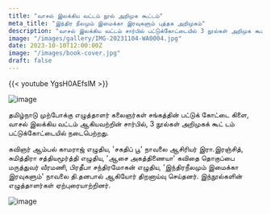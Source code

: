 ```yaml
---
title: "வாசல் இலக்கிய வட்டம் நூல் அறிமுக கூட்டம்"
meta_title: "இந்திர நீலமும் இமைக்கா இரவுகளும் புத்தக அறிமுகம்"
description: "வாசல் இலக்கிய வட்டம் சார்பில் பட்டுக்கோட்டையில் 3 நூல்கள் அறிமுக கூட்டம்"
image: "/images/gallery/IMG-20231104-WA0004.jpg"
date: 2023-10-10T12:00:00Z
image: "/images/book-cover.jpg"
draft: false
---
```


{{< youtube YgsH0AEfslM >}}

![image](/images/vaasal.png)

தமிழ்நாடு முற்போக்கு எழுத்தாளர் கலைஞர்கள் சங்கத்தின் பட்டுக் கோட்டை கிளை, வாசல் இலக்கிய வட்டம் ஆகியவற்றின் சார்பில், 3 நூல்கள் அறிமுகக் கூட் டம் பட்டுக்கோட்டையில் நடைபெற்றது. 

கவிஞர் ஆம்பல் காமராஜ் எழுதிய, 'சகதிப் பூ' நாவலை ஆசிரியர் இரா.இரஞ்சித், சுமித்திரா சத்தியமூர்த்தி எழுதிய, 'ஆசை அகத்திணையா' கவிதை தொகுப்பை மருத்துவர் வீரமணி, பிரதீபா சந்திரமோகன் எழுதிய, 'இந்திரநீலமும் இமைக்கா இரவுகளும்' நாவலை தி.தனபால் ஆகியோர் திறனாய்வு செய்தனர். இந்நூல்களின் எழுத்தாளர்கள் ஏற்புரையாற்றினர்.

![image](/images/vaasal-ilakkiya-vattam.png)